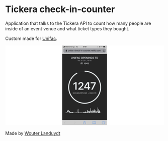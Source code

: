 # Tickera check-in-counter

Application that talks to the Tickera API to count how many people are inside of an event venue and what ticket types they bought.

Custom made for [Unifac](https://www.unifac.be/).

![Screenshot](screenshot.png)

Made by [Wouter Landuydt](https://github.com/wouterlanduydt)
